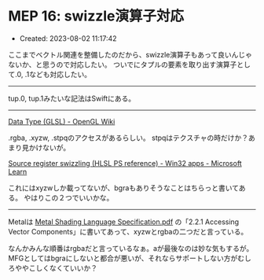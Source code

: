 # MEP 16: swizzle演算子対応

- Created: 2023-08-02 11:17:42

ここまでベクトル関連を整備したのだから、swizzle演算子もあって良いんじゃないか、と思うので対応したい。 ついでにタプルの要素を取り出す演算子として.0, .1なども対応したい。

----
    
tup.0, tup.1みたいな記法はSwiftにある。
    
----
    
[Data Type (GLSL) - OpenGL Wiki](https://www.khronos.org/opengl/wiki/Data_Type_(GLSL)#Swizzling)

.rgba, .xyzw, .stpqのアクセスがあるらしい。 stpqはテクスチャの時だけか？あまり見かけないが。

[Source register swizzling (HLSL PS reference) - Win32 apps - Microsoft Learn](https://learn.microsoft.com/en-us/windows/win32/direct3dhlsl/dx9-graphics-reference-asm-ps-registers-modifiers-source-register-swizzling)

これにはxyzwしか載ってないが、bgraもありそうなことはちらっと書いてある。 やはりこの２つでいいかな。

----

Metalは [Metal Shading Language Specification.pdf](https://developer.apple.com/metal/Metal-Shading-Language-Specification.pdf) の「2.2.1 Accessing Vector Components」に書いてあって、xyzwとrgbaの二つだと言っている。

なんかみんな順番はrgbaだと言っているなぁ。aが最後なのは妙な気もするが。 MFGとしてはbgraにしないと都合が悪いが、それならサポートしない方がむしろややこしくなくていいか？